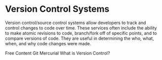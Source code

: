 # Version Control Systems

Version control/source control systems allow developers to track and control changes to code over time. These services often include the ability to make atomic revisions to code, branch/fork off of specific points, and to compare versions of code. They are useful in determining the who, what, when, and why code changes were made.

<ResourceGroupTitle>Free Content</ResourceGroupTitle>
<BadgeLink colorScheme='blue' badgeText='Official Website' href='https://git-scm.com/'>Git</BadgeLink>
<BadgeLink colorScheme='blue' badgeText='Official Website' href='https://www.mercurial-scm.org/'>Mercurial</BadgeLink>
<BadgeLink colorScheme='yellow' badgeText='Read' href='https://www.atlassian.com/git/tutorials/what-is-version-control'>What is Version Control?</BadgeLink>
